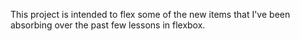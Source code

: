 This project is intended to flex some of the new items that I've been absorbing over the past few lessons in flexbox. 